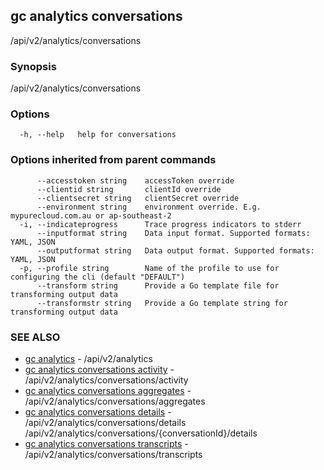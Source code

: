## gc analytics conversations

/api/v2/analytics/conversations

### Synopsis

/api/v2/analytics/conversations

### Options

```
  -h, --help   help for conversations
```

### Options inherited from parent commands

```
      --accesstoken string    accessToken override
      --clientid string       clientId override
      --clientsecret string   clientSecret override
      --environment string    environment override. E.g. mypurecloud.com.au or ap-southeast-2
  -i, --indicateprogress      Trace progress indicators to stderr
      --inputformat string    Data input format. Supported formats: YAML, JSON
      --outputformat string   Data output format. Supported formats: YAML, JSON
  -p, --profile string        Name of the profile to use for configuring the cli (default "DEFAULT")
      --transform string      Provide a Go template file for transforming output data
      --transformstr string   Provide a Go template string for transforming output data
```

### SEE ALSO

* [gc analytics](gc_analytics.html)	 - /api/v2/analytics
* [gc analytics conversations activity](gc_analytics_conversations_activity.html)	 - /api/v2/analytics/conversations/activity
* [gc analytics conversations aggregates](gc_analytics_conversations_aggregates.html)	 - /api/v2/analytics/conversations/aggregates
* [gc analytics conversations details](gc_analytics_conversations_details.html)	 - /api/v2/analytics/conversations/details /api/v2/analytics/conversations/{conversationId}/details
* [gc analytics conversations transcripts](gc_analytics_conversations_transcripts.html)	 - /api/v2/analytics/conversations/transcripts


